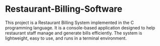 # Restaurant-Billing-Software
This project is a Restaurant Billing System implemented in the C programming language. It is a console-based application designed to help restaurant staff manage and generate bills efficiently. The system is lightweight, easy to use, and runs in a terminal environment.

